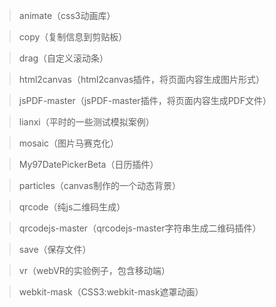 > animate（css3动画库）

> copy（复制信息到剪贴板）

> drag（自定义滚动条）

> html2canvas（html2canvas插件，将页面内容生成图片形式）

> jsPDF-master（jsPDF-master插件，将页面内容生成PDF文件）

> lianxi（平时的一些测试模拟案例）

> mosaic（图片马赛克化）

> My97DatePickerBeta（日历插件）

> particles（canvas制作的一个动态背景）

> qrcode（纯js二维码生成）

> qrcodejs-master（qrcodejs-master字符串生成二维码插件）

> save（保存文件）

> vr（webVR的实验例子，包含移动端）

> webkit-mask（CSS3:webkit-mask遮罩动画）